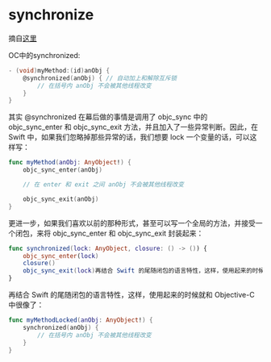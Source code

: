# synchronize

摘自[这里](https://swifter.tips/lock/)

OC中的synchronized:

```Objective-C
- (void)myMethod:(id)anObj {
    @synchronized(anObj) { // 自动加上和解除互斥锁
        // 在括号内 anObj 不会被其他线程改变
    }
}
```

其实 @synchronized 在幕后做的事情是调用了 objc_sync 中的 objc_sync_enter 和 objc_sync_exit 方法，并且加入了一些异常判断。因此，在 Swift 中，如果我们忽略掉那些异常的话，我们想要 lock 一个变量的话，可以这样写：

```swift
func myMethod(anObj: AnyObject!) {
    objc_sync_enter(anObj)

    // 在 enter 和 exit 之间 anObj 不会被其他线程改变

    objc_sync_exit(anObj)
}
```

更进一步，如果我们喜欢以前的那种形式，甚至可以写一个全局的方法，并接受一个闭包，来将 objc_sync_enter 和 objc_sync_exit 封装起来：

```swift
func synchronized(lock: AnyObject, closure: () -> ()) {
    objc_sync_enter(lock)
    closure()
    objc_sync_exit(lock)再结合 Swift 的尾随闭包的语言特性，这样，使用起来的时候就和 Objective-C 中很像了：
}
```

再结合 Swift 的尾随闭包的语言特性，这样，使用起来的时候就和 Objective-C 中很像了：

```swift
func myMethodLocked(anObj: AnyObject!) {
    synchronized(anObj) {
        // 在括号内 anObj 不会被其他线程改变
    }
}
```